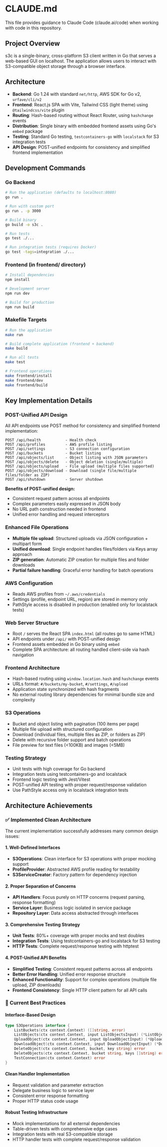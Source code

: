 # CLAUDE.md

This file provides guidance to Claude Code (claude.ai/code) when working with code in this repository.

## Project Overview

s3c is a single-binary, cross-platform S3 client written in Go that serves a web-based GUI on localhost. The application allows users to interact with S3-compatible object storage through a browser interface.

## Architecture

- **Backend**: Go 1.24 with standard `net/http`, AWS SDK for Go v2, `urfave/cli/v2`
- **Frontend**: React.js SPA with Vite, Tailwind CSS (light theme) using `@tailwindcss/vite` plugin
- **Routing**: Hash-based routing without React Router, using `hashchange` events
- **Distribution**: Single binary with embedded frontend assets using Go's `embed` package
- **Testing**: Standard Go testing, `testcontainers-go` with `localstack` for S3 integration tests
- **API Design**: POST-unified endpoints for consistency and simplified frontend implementation

## Development Commands

### Go Backend
```bash
# Run the application (defaults to localhost:8080)
go run .

# Run with custom port
go run . -p 3000

# Build binary
go build -o s3c .

# Run tests
go test ./...

# Run integration tests (requires Docker)
go test -tags=integration ./...
```

### Frontend (in frontend/ directory)
```bash
# Install dependencies
npm install

# Development server
npm run dev

# Build for production
npm run build
```

### Makefile Targets
```bash
# Run the application
make run

# Build complete application (frontend + backend)
make build

# Run all tests
make test

# Frontend operations
make frontend/install
make frontend/dev
make frontend/build
```

## Key Implementation Details

### POST-Unified API Design
All API endpoints use POST method for consistency and simplified frontend implementation:

```
POST /api/health           - Health check
POST /api/profiles         - AWS profile listing  
POST /api/settings         - S3 connection configuration
POST /api/buckets          - Bucket listing
POST /api/objects/list     - Object listing with JSON parameters
POST /api/objects/delete   - Object deletion (single/multiple)
POST /api/objects/upload   - File upload (multiple files supported)
POST /api/objects/download - Download (single file/multiple files/folder as ZIP)
POST /api/shutdown         - Server shutdown
```

**Benefits of POST-unified design:**
- Consistent request pattern across all endpoints
- Complex parameters easily expressed in JSON body
- No URL path construction needed in frontend
- Unified error handling and request interceptors

### Enhanced File Operations
- **Multiple file upload**: Structured uploads via JSON configuration + multipart form
- **Unified download**: Single endpoint handles files/folders via Keys array approach
- **ZIP generation**: Automatic ZIP creation for multiple files and folder downloads
- **Partial failure handling**: Graceful error handling for batch operations

### AWS Configuration
- Reads AWS profiles from `~/.aws/credentials`
- Settings (profile, endpoint URL, region) are stored in memory only
- PathStyle access is disabled in production (enabled only for localstack tests)

### Web Server Structure
- Root `/` serves the React SPA `index.html` (all routes go to same HTML)
- API endpoints under `/api/` with POST-unified design
- Frontend assets embedded in Go binary using `embed`
- Complete SPA architecture: all routing handled client-side via hash navigation

### Frontend Architecture
- Hash-based routing using `window.location.hash` and `hashchange` events
- URLs format: `#/buckets/my-bucket`, `#/settings`, `#/upload`
- Application state synchronized with hash fragments
- No external routing library dependencies for minimal bundle size and complexity

### S3 Operations
- Bucket and object listing with pagination (100 items per page)
- Multiple file upload with structured configuration
- Download (individual files, multiple files as ZIP, or folders as ZIP)
- Delete with recursive folder support and batch operations
- File preview for text files (<100KB) and images (<5MB)

### Testing Strategy
- Unit tests with high coverage for Go backend
- Integration tests using testcontainers-go and localstack
- Frontend logic testing with Jest/Vitest
- POST-unified API testing with proper request/response validation
- Use PathStyle access only in localstack integration tests

## Architecture Achievements

### ✅ Implemented Clean Architecture

The current implementation successfully addresses many common design issues:

#### 1. Well-Defined Interfaces
- **S3Operations**: Clean interface for S3 operations with proper mocking support
- **ProfileProvider**: Abstracted AWS profile reading for testability
- **S3ServiceCreator**: Factory pattern for dependency injection

#### 2. Proper Separation of Concerns  
- **API Handlers**: Focus purely on HTTP concerns (request parsing, response formatting)
- **Service Layer**: Business logic isolated in service package
- **Repository Layer**: Data access abstracted through interfaces

#### 3. Comprehensive Testing Strategy
- **Unit Tests**: 80%+ coverage with proper mocks and test doubles
- **Integration Tests**: Using testcontainers-go and localstack for S3 testing
- **HTTP Tests**: Complete request/response testing with httptest

#### 4. POST-Unified API Benefits
- **Simplified Testing**: Consistent request patterns across all endpoints
- **Better Error Handling**: Unified error response structure
- **Enhanced Functionality**: Support for complex operations (multiple file upload, ZIP downloads)
- **Frontend Consistency**: Single HTTP client pattern for all API calls

### 🎯 Current Best Practices

#### Interface-Based Design
```go
type S3Operations interface {
    ListBuckets(ctx context.Context) ([]string, error)
    ListObjects(ctx context.Context, input ListObjectsInput) (*ListObjectsOutput, error)
    UploadObject(ctx context.Context, input UploadObjectInput) (*UploadObjectOutput, error)
    DownloadObject(ctx context.Context, input DownloadObjectInput) (*DownloadObjectOutput, error)
    DeleteObject(ctx context.Context, bucket, key string) error
    DeleteObjects(ctx context.Context, bucket string, keys []string) error
    TestConnection(ctx context.Context) error
}
```

#### Clean Handler Implementation
- Request validation and parameter extraction
- Delegate business logic to service layer
- Consistent error response formatting
- Proper HTTP status code usage

#### Robust Testing Infrastructure
- Mock implementations for all external dependencies
- Table-driven tests with comprehensive edge cases
- Integration tests with real S3-compatible storage
- HTTP handler tests with complete request/response validation